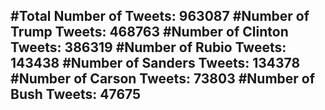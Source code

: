 #Total Number of Tweets: 963087 
#Number of Trump Tweets: 468763
#Number of Clinton Tweets: 386319
#Number of Rubio Tweets: 143438
#Number of Sanders Tweets: 134378
#Number of Carson Tweets: 73803
#Number of Bush Tweets: 47675
---
